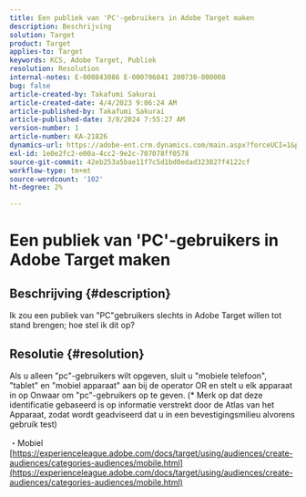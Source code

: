 ```yaml
---
title: Een publiek van 'PC'-gebruikers in Adobe Target maken
description: Beschrijving
solution: Target
product: Target
applies-to: Target
keywords: KCS, Adobe Target, Publiek
resolution: Resolution
internal-notes: E-000843086 E-000706041 200730-000008
bug: false
article-created-by: Takafumi Sakurai
article-created-date: 4/4/2023 9:06:24 AM
article-published-by: Takafumi Sakurai
article-published-date: 3/8/2024 7:55:27 AM
version-number: 1
article-number: KA-21826
dynamics-url: https://adobe-ent.crm.dynamics.com/main.aspx?forceUCI=1&pagetype=entityrecord&etn=knowledgearticle&id=e3ecdcf4-c7d2-ed11-a7c7-6045bd006ce9
exl-id: 1e0e2fc2-e00a-4cc2-9e2c-707078ff0578
source-git-commit: 42eb253a5bae11f7c5d1bd0edad323827f4122cf
workflow-type: tm+mt
source-wordcount: '102'
ht-degree: 2%

---
```


# Een publiek van &#39;PC&#39;-gebruikers in Adobe Target maken

## Beschrijving {#description}

Ik zou een publiek van &quot;PC&quot;gebruikers slechts in Adobe Target willen tot stand brengen; hoe stel ik dit op?

## Resolutie {#resolution}


Als u alleen &quot;pc&quot;-gebruikers wilt opgeven, sluit u &quot;mobiele telefoon&quot;, &quot;tablet&quot; en &quot;mobiel apparaat&quot; aan bij de operator OR en stelt u elk apparaat in op Onwaar om &quot;pc&quot;-gebruikers op te geven. (\* Merk op dat deze identificatie gebaseerd is op informatie verstrekt door de Atlas van het Apparaat, zodat wordt geadviseerd dat u in een bevestigingsmilieu alvorens gebruik test)

・Mobiel
[https://experienceleague.adobe.com/docs/target/using/audiences/create-audiences/categories-audiences/mobile.html](https://experienceleague.adobe.com/docs/target/using/audiences/create-audiences/categories-audiences/mobile.html)
